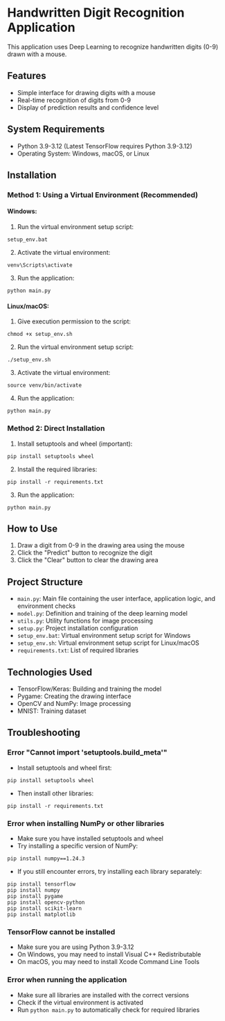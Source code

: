 # Handwritten Digit Recognition Application

This application uses Deep Learning to recognize handwritten digits (0-9) drawn with a mouse.

## Features

- Simple interface for drawing digits with a mouse
- Real-time recognition of digits from 0-9
- Display of prediction results and confidence level

## System Requirements

- Python 3.9-3.12 (Latest TensorFlow requires Python 3.9-3.12)
- Operating System: Windows, macOS, or Linux

## Installation

### Method 1: Using a Virtual Environment (Recommended)

#### Windows:
1. Run the virtual environment setup script:
```
setup_env.bat
```

2. Activate the virtual environment:
```
venv\Scripts\activate
```

3. Run the application:
```
python main.py
```

#### Linux/macOS:
1. Give execution permission to the script:
```
chmod +x setup_env.sh
```

2. Run the virtual environment setup script:
```
./setup_env.sh
```

3. Activate the virtual environment:
```
source venv/bin/activate
```

4. Run the application:
```
python main.py
```

### Method 2: Direct Installation

1. Install setuptools and wheel (important):
```
pip install setuptools wheel
```

2. Install the required libraries:
```
pip install -r requirements.txt
```

3. Run the application:
```
python main.py
```

## How to Use

1. Draw a digit from 0-9 in the drawing area using the mouse
2. Click the "Predict" button to recognize the digit
3. Click the "Clear" button to clear the drawing area

## Project Structure

- `main.py`: Main file containing the user interface, application logic, and environment checks
- `model.py`: Definition and training of the deep learning model
- `utils.py`: Utility functions for image processing
- `setup.py`: Project installation configuration
- `setup_env.bat`: Virtual environment setup script for Windows
- `setup_env.sh`: Virtual environment setup script for Linux/macOS
- `requirements.txt`: List of required libraries

## Technologies Used

- TensorFlow/Keras: Building and training the model
- Pygame: Creating the drawing interface
- OpenCV and NumPy: Image processing
- MNIST: Training dataset

## Troubleshooting

### Error "Cannot import 'setuptools.build_meta'"
- Install setuptools and wheel first:
```
pip install setuptools wheel
```
- Then install other libraries:
```
pip install -r requirements.txt
```

### Error when installing NumPy or other libraries
- Make sure you have installed setuptools and wheel
- Try installing a specific version of NumPy:
```
pip install numpy==1.24.3
```
- If you still encounter errors, try installing each library separately:
```
pip install tensorflow
pip install numpy
pip install pygame
pip install opencv-python
pip install scikit-learn
pip install matplotlib
```

### TensorFlow cannot be installed
- Make sure you are using Python 3.9-3.12
- On Windows, you may need to install Visual C++ Redistributable
- On macOS, you may need to install Xcode Command Line Tools

### Error when running the application
- Make sure all libraries are installed with the correct versions
- Check if the virtual environment is activated
- Run `python main.py` to automatically check for required libraries 